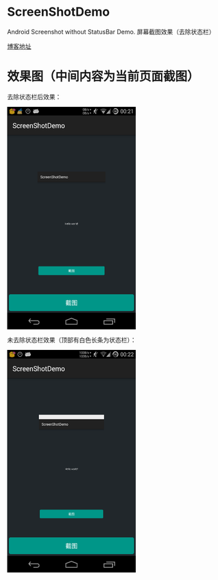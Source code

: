 # ScreenShotDemo
Android Screenshot without StatusBar Demo.
屏幕截图效果（去除状态栏）

[博客地址](http://kingideayou.github.io/2015/07/11/screenshot)

# 效果图（中间内容为当前页面截图）
去除状态栏后效果：

<img src="https://raw.githubusercontent.com/kingideayou/ScreenShotDemo/master/demo_img/screenshot_demo_2.png" width = "300" height = "520" alt="效果图" align=center />

未去除状态栏效果（顶部有白色长条为状态栏）：

<img src="https://raw.githubusercontent.com/kingideayou/ScreenShotDemo/master/demo_img/screenshot_demo_1.png" width = "300" height = "520" alt="效果图" align=center />
